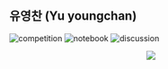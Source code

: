 ## 유영찬 (Yu youngchan) 



![competition](https://road-to-kaggle-grandmaster.vercel.app/api/badges/yuyougnchan/competition)
![notebook](https://road-to-kaggle-grandmaster.vercel.app/api/badges/yuyougnchan/notebook)
![discussion](https://road-to-kaggle-grandmaster.vercel.app/api/badges/yuyougnchan/discussion)

<p align = "center">
<img src="https://img.shields.io/badge/Python-3776AB?style=flat-square&logo=Python&logoColor=white"/>
</p>
